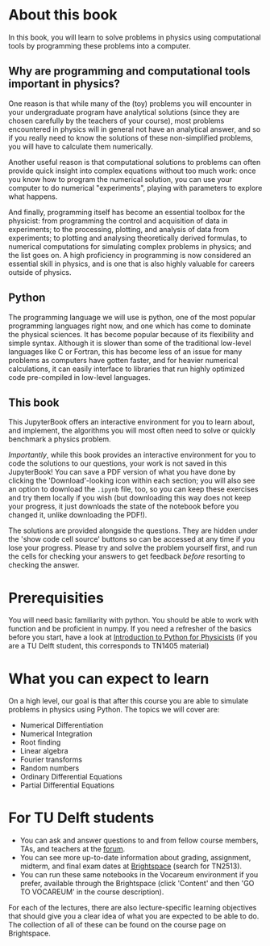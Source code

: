 # About this book
In this book, you will learn to solve problems in physics using computational tools by programming these problems into a computer.

## Why are programming and computational tools important in physics?
One reason is that while many of the (toy) problems you will encounter in your undergraduate program have analytical solutions (since they are chosen carefully by the teachers of your course), most problems encountered in physics will in general not have an analytical answer, and so if you really need to know the solutions of these non-simplified problems, you will have to calculate them numerically.

Another useful reason is that computational solutions to problems can often provide quick insight into complex equations without too much work: once you know how to program the numerical solution, you can use your computer to do numerical "experiments", playing with parameters to explore what happens.

And finally, programming itself has become an essential toolbox for the physicist: from programming the control and acquisition of data in experiments; to the processing, plotting, and analysis of data from experiments; to plotting and analysing theoretically derived formulas, to numerical computations for simulating complex problems in physics; and the list goes on. A high proficiency in programming is now considered an essential skill in physics, and is one that is also highly valuable for careers outside of physics.

## Python
The programming language we will use is python, one of the most popular programming languages right now, and one which has come to dominate the physical sciences. It has become popular because of its flexibility and simple syntax. Although it is slower than some of the traditional low-level languages like C or Fortran, this has become less of an issue for many problems as computers have gotten faster, and for heavier numerical calculations, it can easily interface to libraries that run highly optimized code pre-compiled in low-level languages.

## This book
This JupyterBook offers an interactive environment for you to learn about, and implement, the algorithms you will most often need to solve or quickly benchmark a physics problem.

*Importantly*, while this book provides an interactive environment for you to code the solutions to our questions, your work is not saved in this JupyterBook! You can save a PDF version of what you have done by clicking the 'Download'-looking icon within each section; you will also see an option to download the `.ipynb` file, too, so you can keep these exercises and try them locally if you wish (but downloading this way does not keep your progress, it just downloads the state of the notebook before you changed it, unlike downloading the PDF!).

The solutions are provided alongside the questions. They are hidden under the 'show code cell source' buttons so can be accessed at any time if you lose your progress. Please try and solve the problem yourself first, and run the cells for checking your answers to get feedback *before* resorting to checking the answer. 

# Prerequisities
You will need basic familiarity with python. You should be able to work with function and be proficient in numpy.
If you need a refresher of the basics before you start, have a look at [Introduction to Python for Physicists](https://gitlab.tudelft.nl/python-for-applied-physics/practicum-lecture-notes) (if you are a TU Delft student, this corresponds to TN1405 material)

# What you can expect to learn
On a high level, our goal is that after this course you are able to simulate problems in physics using Python. The topics we will cover are:

* Numerical Differentiation
* Numerical Integration
* Root finding
* Linear algebra
* Fourier transforms 
* Random numbers
* Ordinary Differential Equations 
* Partial Differential Equations 

# For TU Delft students

* You can ask and answer questions to and from fellow course members, TAs, and teachers at the [forum](https://tn2513-forum.quantumtinkerer.tudelft.nl/).
* You can see more up-to-date information about grading, assignment, midterm, and final exam dates at [Brightspace](https://brightspace.tudelft.nl/) (search for TN2513).
* You can run these same notebooks in the Vocareum environment if you prefer, available through the Brightspace (click 'Content' and then 'GO TO VOCAREUM' in the course description).

For each of the lectures, there are also lecture-specific learning objectives that should give you a clear idea of what you are expected to be able to do. The collection of all of these can be found on the course page on Brightspace.

